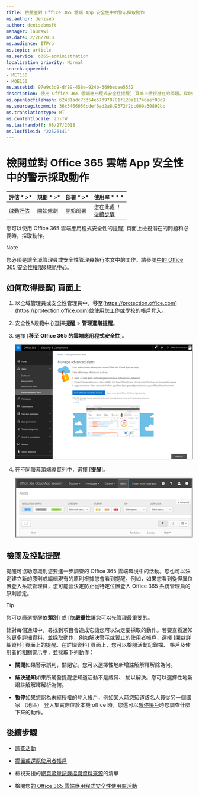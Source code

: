 ```yaml
---
title: 檢閱並對 Office 365 雲端 App 安全性中的警示採取動作
ms.author: deniseb
author: denisebmsft
manager: laurawi
ms.date: 2/26/2018
ms.audience: ITPro
ms.topic: article
ms.service: o365-administration
localization_priority: Normal
search.appverid:
- MET150
- MOE150
ms.assetid: 97e9c3d9-df89-458e-924b-369becee5532
description: 使用 Office 365 雲端應用程式安全性提醒] 頁面上檢視潛在的問題，採取的動作。您可以關閉或解析提醒，並如有必要，擱置的使用者帳戶。
ms.openlocfilehash: 62431adc73354e573978781f120a11746aef08d9
ms.sourcegitcommit: 36c5466056cdef6ad2a8d9372f2bc009a30892bb
ms.translationtype: MT
ms.contentlocale: zh-TW
ms.lasthandoff: 08/27/2018
ms.locfileid: "22526141"
---
```

# <a name="review-and-take-action-on-alerts-in-office-365-cloud-app-security"></a>檢閱並對 Office 365 雲端 App 安全性中的警示採取動作
  
|評估 * *\>**|規劃 * *\>**|部署 * *\>**|使用率 * * *|
|:-----|:-----|:-----|:-----|
|[啟動評估](office-365-cas-overview.md) <br/> |[開始規劃](get-ready-for-office-365-cas.md) <br/> |[開始部署](turn-on-office-365-cas.md) <br/> |您在此處 ！  <br/> [後續步驟](#next-steps) <br/> |
   
您可以使用 Office 365 雲端應用程式安全性的提醒] 頁面上檢視潛在的問題和必要時，採取動作。
  
> [!NOTE]
> 您必須是讓全域管理員或安全性管理員執行本文中的工作。請參閱[中的 Office 365 安全性權限&amp;規範中心](permissions-in-the-security-and-compliance-center.md)。 
  
## <a name="how-to-get-to-the-alerts-page"></a>如何取得提醒] 頁面上

1. 以全域管理員或安全性管理員中，移至[https://protection.office.com](https://protection.office.com)並使用您工作或學校的帳戶登入。 
    
2. 安全性&amp;規範中心選擇**提醒** \> **管理進階提醒**。
    
3. 選擇 [**移至 Office 365 的雲端應用程式安全性**]。
    
    ![安全性&amp;規範中心選擇管理進階警告移至 Office 365 雲端應用程式安全性](media/958632d4-03e3-4ade-8e22-d5509db6fca7.png)
  
4. 在不同螢幕頂端導覽列中，選擇 [**提醒**]。
    
    ![在 [提醒] 頁面中，您可以看到所觸發的警告與採取任何動作。](media/3b53d4c9-4b13-435d-8547-8c0f9ae6b914.png)
  
## <a name="review-and-handle-alerts"></a>檢閱及控點提醒

提醒可協助您識別您要進一步調查的 Office 365 雲端環境中的活動。您也可以決定建立新的原則或編輯現有的原則根據您會看到提醒。例如，如果您看到從怪異位置登入系統管理員，您可能會決定防止從特定位置登入 Office 365 系統管理員的原則設定。
  
> [!TIP]
> 您可以篩選提醒依**類別**] 或 [依**嚴重性**讓您可以先管理最重要的。 
  
針對每個通知中，尋找到項目會造成它讓您可以決定要採取的動作。若要查看通知的更多詳細資料，並採取動作，例如解決警示或暫止的使用者帳戶，選擇 [開啟詳細資料] 頁面上的提醒。在詳細資料] 頁面上，您可以檢閱活動記錄檔、 帳戶及使用者的相關警示中，並採取下列動作：
  
- **關閉**如果警示誤判，關閉它。您可以選擇性地新增註解解釋解除為何。 
    
- **解決通知**如果所觸發提醒您知道活動不是威脅、 加以解決。您可以選擇性地新增註解解釋解析為何。 
    
- **暫停**如果您認為未經授權的登入帳戶，例如某人時您知道該名人員從另一個國家 （地區） 登入集實際位於本機 office 時，您還可以[暫停帳戶](suspend-or-restore-an-account-in-ocas.md)時您調查什麼下來的動作。 
    
## <a name="next-steps"></a>後續步驟

- [調查活動](investigate-an-activity-in-office-365-cas.md)
    
- [擱置或還原使用者帳戶](suspend-or-restore-an-account-in-ocas.md)
    
- 檢視支援的[網頁流量記錄檔與資料來源](web-traffic-logs-and-data-sources-for-ocas.md)的清單
    
- 檢閱您[的 Office 365 雲端應用程式安全性使用率活動](utilization-activities-for-ocas.md)
    

